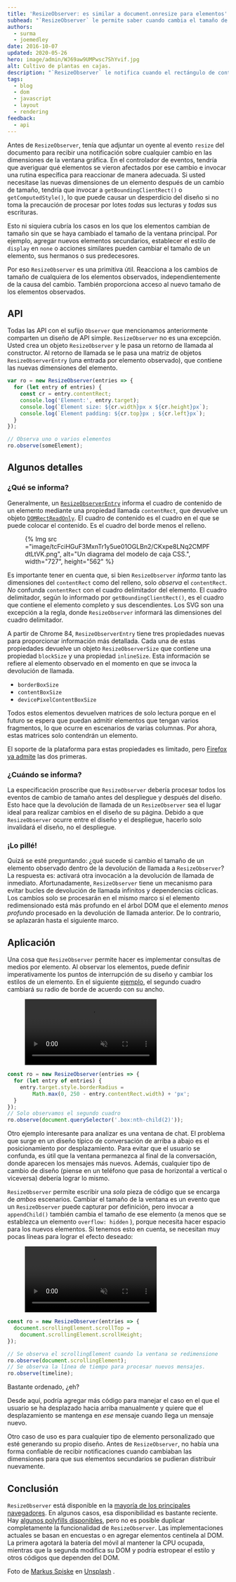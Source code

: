 ```yaml
---
title: 'ResizeObserver: es similar a document.onresize para elementos'
subhead: "`ResizeObserver` le permite saber cuando cambia el tamaño de un elemento."
authors:
  - surma
  - joemedley
date: 2016-10-07
updated: 2020-05-26
hero: image/admin/WJ69aw9UMPwsc7ShYvif.jpg
alt: Cultivo de plantas en cajas.
description: "`ResizeObserver` le notifica cuando el rectángulo de contenido de un elemento cambia de tamaño para que pueda reaccionar en consecuencia."
tags:
  - blog
  - dom
  - javascript
  - layout
  - rendering
feedback:
  - api
---
```


Antes de `ResizeObserver`, tenía que adjuntar un oyente al evento `resize` del documento para recibir una notificación sobre cualquier cambio en las dimensiones de la ventana gráfica. En el controlador de eventos, tendría que averiguar qué elementos se vieron afectados por ese cambio e invocar una rutina específica para reaccionar de manera adecuada. Si usted necesitase las nuevas dimensiones de un elemento después de un cambio de tamaño, tendría que invocar a  `getBoundingClientRect()` o `getComputedStyle()`, lo que puede causar un desperdicio del diseño si no toma la precaución de procesar por lotes *todas* sus lecturas y *todas* sus escrituras.

Esto ni siquiera cubría los casos en los que los elementos cambian de tamaño sin que se haya cambiado el tamaño de la ventana principal. Por ejemplo, agregar nuevos elementos secundarios, establecer el estilo de `display` en `none` o acciones similares pueden cambiar el tamaño de un elemento, sus hermanos o sus predecesores.

Por eso `ResizeObserver` es una primitiva útil. Reacciona a los cambios de tamaño de cualquiera de los elementos observados, independientemente de la causa del cambio. También proporciona acceso al nuevo tamaño de los elementos observados.

## API

Todas las API con el sufijo `Observer` que mencionamos anteriormente comparten un diseño de API simple. `ResizeObserver` no es una excepción. Usted crea un objeto `ResizeObserver` y le pasa un retorno de llamada al constructor. Al retorno de llamada se le pasa una matriz de objetos `ResizeObserverEntry` (una entrada por elemento observado), que contiene las nuevas dimensiones del elemento.

```js
var ro = new ResizeObserver(entries => {
  for (let entry of entries) {
    const cr = entry.contentRect;
    console.log('Element:', entry.target);
    console.log(`Element size: ${cr.width}px x ${cr.height}px`);
    console.log(`Element padding: ${cr.top}px ; ${cr.left}px`);
  }
});

// Observa uno o varios elementos
ro.observe(someElement);
```

## Algunos detalles

### ¿Qué se informa?

Generalmente, un [`ResizeObserverEntry`](https://developer.mozilla.org/docs/Web/API/ResizeObserverEntry) informa el cuadro de contenido de un elemento mediante una propiedad llamada `contentRect`, que devuelve un objeto [`DOMRectReadOnly`](https://developer.mozilla.org/docs/Web/API/DOMRectReadOnly). El cuadro de contenido es el cuadro en el que se puede colocar el contenido. Es el cuadro del borde menos el relleno.

<figure class="w-figure">{% Img src ="image/tcFciHGuF3MxnTr1y5ue01OGLBn2/CKxpe8LNq2CMPFdtLtVK.png", alt="Un diagrama del modelo de caja CSS.", width="727", height="562" %}</figure>

Es importante tener en cuenta que, si bien `ResizeObserver` *informa* tanto las dimensiones del `contentRect` como del relleno, solo *observa* el `contentRect`. *No* confunda `contentRect` con el cuadro delimitador del elemento. El cuadro delimitador, según lo informado por `getBoundingClientRect()`, es el cuadro que contiene el elemento completo y sus descendientes. Los SVG son una excepción a la regla, donde `ResizeObserver` informará las dimensiones del cuadro delimitador.

A partir de Chrome 84, `ResizeObserverEntry` tiene tres propiedades nuevas para proporcionar información más detallada. Cada una de estas propiedades devuelve un objeto `ResizeObserverSize` que contiene una propiedad `blockSize` y una propiedad `inlineSize`. Esta información se refiere al elemento observado en el momento en que se invoca la devolución de llamada.

- `borderBoxSize`
- `contentBoxSize`
- `devicePixelContentBoxSize`

Todos estos elementos devuelven matrices de solo lectura porque en el futuro se espera que puedan admitir elementos que tengan varios fragmentos, lo que ocurre en escenarios de varias columnas. Por ahora, estas matrices solo contendrán un elemento.

El soporte de la plataforma para estas propiedades es limitado, pero [Firefox ya admite](https://developer.mozilla.org/docs/Web/API/ResizeObserverEntry#Browser_compatibility) las dos primeras.

### ¿Cuándo se informa?

La especificación proscribe que `ResizeObserver` debería procesar todos los eventos de cambio de tamaño antes del despliegue y después del diseño. Esto hace que la devolución de llamada de un `ResizeObserver` sea el lugar ideal para realizar cambios en el diseño de su página. Debido a que `ResizeObserver` ocurre entre el diseño y el despliegue, hacerlo solo invalidará el diseño, no el despliegue.

### ¡Lo pillé!

Quizá se esté preguntando: ¿qué sucede si cambio el tamaño de un elemento observado dentro de la devolución de llamada a `ResizeObserver`? La respuesta es: activará otra invocación a la devolución de llamada de inmediato. Afortunadamente, `ResizeObserver` tiene un mecanismo para evitar bucles de devolución de llamada infinitos y dependencias cíclicas. Los cambios solo se procesarán en el mismo marco si el elemento redimensionado está más profundo en el árbol DOM que el elemento *menos profundo* procesado en la devolución de llamada anterior. De lo contrario, se aplazarán hasta el siguiente marco.

## Aplicación

Una cosa que `ResizeObserver` permite hacer es implementar consultas de medios por elemento. Al observar los elementos, puede definir imperativamente los puntos de interrupción de su diseño y cambiar los estilos de un elemento. En el siguiente [ejemplo](https://googlechrome.github.io/samples/resizeobserver/), el segundo cuadro cambiará su radio de borde de acuerdo con su ancho.

<figure class="w-figure">
  <video controls autoplay loop muted class="w-screenshot">
    <source src="https://storage.googleapis.com/webfundamentals-assets/resizeobserver/elem-mq_vp8.webm" type="video/webm; codecs=vp8">
    <source src="https://storage.googleapis.com/webfundamentals-assets/resizeobserver/elem-mq_x264.mp4" type="video/mp4; codecs=h264">
  </source></source></video></figure>

```js
const ro = new ResizeObserver(entries => {
  for (let entry of entries) {
    entry.target.style.borderRadius =
        Math.max(0, 250 - entry.contentRect.width) + 'px';
  }
});
// Solo observamos el segundo cuadro
ro.observe(document.querySelector('.box:nth-child(2)'));
```

Otro ejemplo interesante para analizar es una ventana de chat. El problema que surge en un diseño típico de conversación de arriba a abajo es el posicionamiento por desplazamiento. Para evitar que el usuario se confunda, es útil que la ventana permanezca al final de la conversación, donde aparecen los mensajes más nuevos. Además, cualquier tipo de cambio de diseño (piense en un teléfono que pasa de horizontal a vertical o viceversa) debería lograr lo mismo.

`ResizeObserver` permite escribir una *sola* pieza de código que se encarga de *ambos* escenarios. Cambiar el tamaño de la ventana es un evento que un `ResizeObserver` puede capturar por definición, pero invocar a `appendChild()` también cambia el tamaño de ese elemento (a menos que se establezca un elemento `overflow: hidden` ), porque necesita hacer espacio para los nuevos elementos. Si tenemos esto en cuenta, se necesitan muy pocas líneas para lograr el efecto deseado:

<figure class="w-figure">
 <video controls autoplay loop muted class="w-screenshot">
   <source src="https://storage.googleapis.com/webfundamentals-assets/resizeobserver/chat_vp8.webm" type="video/webm; codecs=vp8">
   <source src="https://storage.googleapis.com/webfundamentals-assets/resizeobserver/chat_x264.mp4" type="video/mp4; codecs=h264">
 </source></source></video></figure>

```js
const ro = new ResizeObserver(entries => {
  document.scrollingElement.scrollTop =
    document.scrollingElement.scrollHeight;
});

// Se observa el scrollingElement cuando la ventana se redimensione
ro.observe(document.scrollingElement);
// Se observa la línea de tiempo para procesar nuevos mensajes.
ro.observe(timeline);
```

Bastante ordenado, ¿eh?

Desde aquí, podría agregar más código para manejar el caso en el que el usuario se ha desplazado hacia arriba manualmente y quiere que el desplazamiento se mantenga en *ese* mensaje cuando llega un mensaje nuevo.

Otro caso de uso es para cualquier tipo de elemento personalizado que esté generando su propio diseño. Antes de `ResizeObserver`, no había una forma confiable de recibir notificaciones cuando cambiaban las dimensiones para que sus elementos secundarios se pudieran distribuir nuevamente.

## Conclusión

`ResizeObserver` está disponible en la [mayoría de los principales navegadores](https://developer.mozilla.org/docs/Web/API/ResizeObserver#Browser_compatibility). En algunos casos, esa disponibilidad es bastante reciente. Hay [algunos polyfills disponibles](https://github.com/WICG/ResizeObserver/issues/3), pero no es posible duplicar completamente la funcionalidad de `ResizeObserver`. Las implementaciones actuales se basan en encuestas o en agregar elementos centinela al DOM. La primera agotará la batería del móvil al mantener la CPU ocupada, mientras que la segunda modifica su DOM y podría estropear el estilo y otros códigos que dependen del DOM.

Foto de [Markus Spiske](https://unsplash.com/@markusspiske?utm_source=unsplash&utm_medium=referral&utm_content=creditCopyText) en [Unsplash](https://unsplash.com/s/photos/observe-growth?utm_source=unsplash&utm_medium=referral&utm_content=creditCopyText) .
